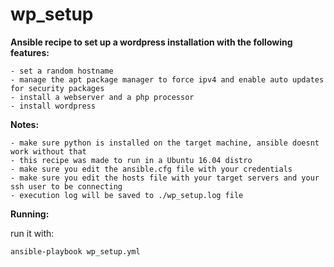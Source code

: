 # wp_setup

**Ansible recipe to set up a wordpress installation with the following features:**
```
- set a random hostname
- manage the apt package manager to force ipv4 and enable auto updates for security packages
- install a webserver and a php processor
- install wordpress
```

**Notes:**

```
- make sure python is installed on the target machine, ansible doesnt work without that
- this recipe was made to run in a Ubuntu 16.04 distro
- make sure you edit the ansible.cfg file with your credentials
- make sure you edit the hosts file with your target servers and your ssh user to be connecting
- execution log will be saved to ./wp_setup.log file
```

**Running:**

run it with:

```
ansible-playbook wp_setup.yml
```